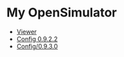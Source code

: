 # My OpenSimulator

  * [Viewer](VIEWER.md)
  * [Config 0.9.2.2](Config/0.9.2.2)
  * [Config/0.9.3.0](VIEWER.md)
